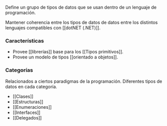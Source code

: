 Define un grupo de tipos de datos que se usan dentro de un lenguaje de programación.

Mantener coherencia entre los tipos de datos de datos entre los distintos lenguajes compatibles con [[dotNET (.NET)]].

### Características

- Provee [[librerías]] base para los [[Tipos primitivos]].
- Provee un modelo de tipos [[orientado a objetos]].

### Categorías

Relacionados a ciertos paradigmas de la programación. Diferentes tipos de datos en cada categoría.

- [[Clases]]
- [[Estructuras]]
- [[Enumeraciones]]
- [[Interfaces]]
- [[Delegados]]